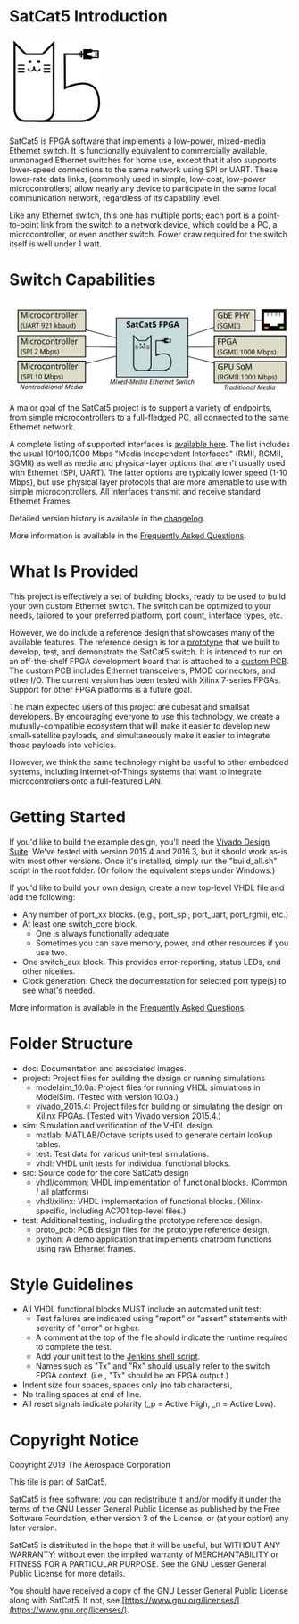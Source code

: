 # SatCat5 Introduction

![SatCat5 Logo](doc/images/satcat5.svg)

SatCat5 is FPGA software that implements a low-power, mixed-media Ethernet switch. It is functionally equivalent to commercially available, unmanaged Ethernet switches for home use, except that it also supports lower-speed connections to the same network using SPI or UART. These lower-rate data links, (commonly used in simple, low-cost, low-power microcontrollers) allow nearly any device to participate in the same local communication network, regardless of its capability level.

Like any Ethernet switch, this one has multiple ports; each port is a point-to-point link from the switch to a network device, which could be a PC, a microcontroller, or even another switch.  Power draw required for the switch itself is well under 1 watt.

# Switch Capabilities

![Example network with microcontrollers and other nodes](doc/images/example_network.svg)

A major goal of the SatCat5 project is to support a variety of endpoints, from simple microcontrollers to a full-fledged PC, all connected to the same Ethernet network.

A complete listing of supported interfaces is [available here](doc/INTERFACES.md). The list includes the usual 10/100/1000 Mbps "Media Independent Interfaces" (RMII, RGMII, SGMII) as well as media and physical-layer options that aren't usually used with Ethernet (SPI, UART).  The latter options are typically lower speed (1-10 Mbps), but use physical layer protocols that are more amenable to use with simple microcontrollers.  All interfaces transmit and receive standard Ethernet Frames.

Detailed version history is available in the [changelog](doc/CHANGELOG.md).

More information is available in the [Frequently Asked Questions](doc/FAQ.md).

# What Is Provided

This project is effectively a set of building blocks, ready to be used to build your own custom Ethernet switch. The switch can be optimized to your needs, tailored to your preferred platform, port count, interface types, etc.

However, we do include a reference design that showcases many of the available features. The reference design is for a [prototype](doc/images/prototype.jpg) that we built to develop, test, and demonstrate the SatCat5 switch. It is intended to run on an off-the-shelf FPGA development board that is attached to a [custom PCB](test/proto_pcb). The custom PCB includes Ethernet transceivers, PMOD connectors, and other I/O. The current version has been tested with Xilinx 7-series FPGAs. Support for other FPGA platforms is a future goal.

The main expected users of this project are cubesat and smallsat developers.  By encouraging everyone to use this technology, we create a mutually-compatible ecosystem that will make it easier to develop new small-satellite payloads, and simultaneously make it easier to integrate those payloads into vehicles.

However, we think the same technology might be useful to other embedded systems, including Internet-of-Things systems that want to integrate microcontrollers onto a full-featured LAN.

# Getting Started

If you'd like to build the example design, you'll need the [Vivado Design Suite](https://www.xilinx.com/products/design-tools/vivado.html). We've tested with version 2015.4 and 2016.3, but it should work as-is with most other versions. Once it's installed, simply run the "build_all.sh" script in the root folder. (Or follow the equivalent steps under Windows.)

If you'd like to build your own design, create a new top-level VHDL file and add the following:

* Any number of port_xx blocks. (e.g., port_spi, port_uart, port_rgmii, etc.)
* At least one switch_core block.
  * One is always functionally adequate.
  * Sometimes you can save memory, power, and other resources if you use two.
* One switch_aux block. This provides error-reporting, status LEDs, and other niceties.
* Clock generation. Check the documentation for selected port type(s) to see what's needed.

More information is available in the [Frequently Asked Questions](doc/FAQ.md).

# Folder Structure

* doc: Documentation and associated images.
* project: Project files for building the design or running simulations
  * modelsim_10.0a: Project files for running VHDL simulations in ModelSim. (Tested with version 10.0a.)
  * vivado_2015.4: Project files for building or simulating the design on Xilinx FPGAs. (Tested with Vivado version 2015.4.)
* sim: Simulation and verification of the VHDL design.
  * matlab: MATLAB/Octave scripts used to generate certain lookup tables.
  * test: Test data for various unit-test simulations.
  * vhdl: VHDL unit tests for individual functional blocks.
* src: Source code for the core SatCat5 design
  * vhdl/common: VHDL implementation of functional blocks.  (Common / all platforms)
  * vhdl/xilinx: VHDL implementation of functional blocks.  (Xilinx-specific, Including AC701 top-level files.)
* test: Additional testing, including the prototype reference design.
  * proto_pcb: PCB design files for the prototype reference design.
  * python: A demo application that implements chatroom functions using raw Ethernet frames.

# Style Guidelines

* All VHDL functional blocks MUST include an automated unit test:
  * Test failures are indicated using "report" or "assert" statements with severity of "error" or higher.
  * A comment at the top of the file should indicate the runtime required to complete the test.
  * Add your unit test to the [Jenkins shell script](sim/vhdl/xsim_run.sh).
  * Names such as "Tx" and "Rx" should usually refer to the switch FPGA context. (i.e., "Tx" should be an FPGA output.)
* Indent size four spaces, spaces only (no tab characters),
* No trailing spaces at end of line.
* All reset signals indicate polarity (_p = Active High, _n = Active Low).

# Copyright Notice

Copyright 2019 The Aerospace Corporation

This file is part of SatCat5.

SatCat5 is free software: you can redistribute it and/or modify it under
the terms of the GNU Lesser General Public License as published by the
Free Software Foundation, either version 3 of the License, or (at your
option) any later version.

SatCat5 is distributed in the hope that it will be useful, but WITHOUT
ANY WARRANTY; without even the implied warranty of MERCHANTABILITY or
FITNESS FOR A PARTICULAR PURPOSE.  See the GNU Lesser General Public
License for more details.

You should have received a copy of the GNU Lesser General Public License
along with SatCat5.  If not, see [https://www.gnu.org/licenses/](https://www.gnu.org/licenses/).
